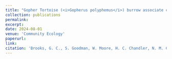 ```yaml
---
title: "Gopher Tortoise (<i>Gopherus polyphemus</i>) burrow associate communities are depauperate in modified landscapes"
collection: publications
permalink: 
excerpt:
date: 2024-08-01
venue: 'Community Ecology'
paperurl:
link:
citation: 'Brooks, G. C., S. Goodman, W. Moore, H. C. Chandler, N. M. Caruso, J. A. Smith, T. A. Gorman, C. A. Haas. Gopher Tortoise (<i>Gopherus polyphemus</i>) burrow associate communities are depauperate in modified landscapes. Community Ecology <i>in press</i>'
---
```

